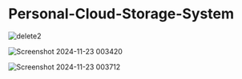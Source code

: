 # Personal-Cloud-Storage-System

![delete2](https://github.com/user-attachments/assets/f934031b-57cf-4ff4-93c5-a6745fbc0aeb)

![Screenshot 2024-11-23 003420](https://github.com/user-attachments/assets/3f96c103-3ff8-4920-95ea-60689ff34bb1)


![Screenshot 2024-11-23 003712](https://github.com/user-attachments/assets/1cd39df7-49b8-48e0-b579-4282b733a6f0)


